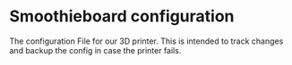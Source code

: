 # Smoothieboard configuration
The configuration File for our 3D printer. This is intended to track changes and backup the config in case the printer fails.
